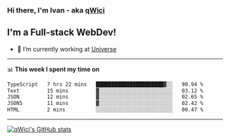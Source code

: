 ### Hi there, I'm Ivan - aka [qWici][website]

## I'm a Full-stack WebDev!
- 🔭 I’m currently working at [Universe][universe]

---

📊 **This week I spent my time on**
<!--START_SECTION:waka-->

```txt
TypeScript   7 hrs 22 mins   ██████████████████████▓░░   90.94 %
Text         15 mins         ▓░░░░░░░░░░░░░░░░░░░░░░░░   03.12 %
JSON         12 mins         ▓░░░░░░░░░░░░░░░░░░░░░░░░   02.65 %
JSON5        11 mins         ▓░░░░░░░░░░░░░░░░░░░░░░░░   02.42 %
HTML         2 mins          ░░░░░░░░░░░░░░░░░░░░░░░░░   00.47 %
```

<!--END_SECTION:waka-->

---

[![qWici's GitHub stats](https://github-readme-stats.vercel.app/api?username=qWici)](https://github.com/qWici/github-readme-stats)

[website]: https://devkucher.com
[twitter]: https://twitter.com/KucherDev
[linkedin]: https://www.linkedin.com/in/ivankucher
[universe]: https://universeapps.limited
